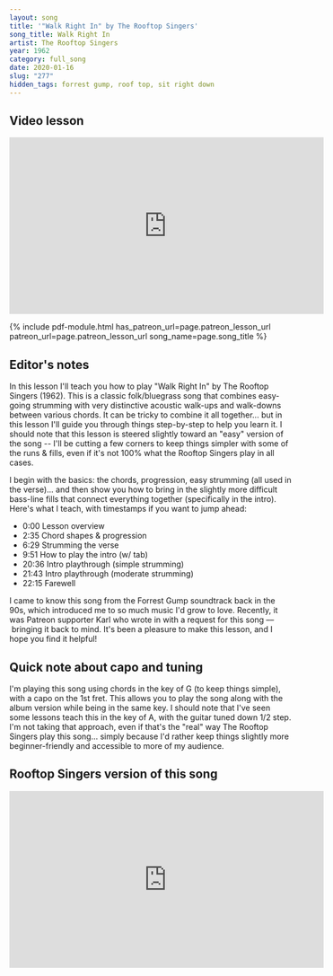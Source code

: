 ```yaml
---
layout: song
title: '"Walk Right In" by The Rooftop Singers'
song_title: Walk Right In
artist: The Rooftop Singers
year: 1962
category: full_song
date: 2020-01-16
slug: "277"
hidden_tags: forrest gump, roof top, sit right down
---
```


<!-- patreon_lesson_available: true
patreon_lesson_url: https://www.patreon.com/posts/33023582 -->

## Video lesson

<iframe width="560" height="315" src="https://www.youtube.com/embed/UXSSTPAEGdA" frameborder="0" allow="accelerometer; autoplay; encrypted-media; gyroscope; picture-in-picture" allowfullscreen></iframe>

{% include pdf-module.html has_patreon_url=page.patreon_lesson_url patreon_url=page.patreon_lesson_url song_name=page.song_title %}

## Editor's notes

In this lesson I'll teach you how to play "Walk Right In" by The Rooftop Singers (1962). This is a classic folk/bluegrass song that combines easy-going strumming with very distinctive acoustic walk-ups and walk-downs between various chords. It can be tricky to combine it all together... but in this lesson I'll guide you through things step-by-step to help you learn it. I should note that this lesson is steered slightly toward an "easy" version of the song -- I'll be cutting a few corners to keep things simpler with some of the runs & fills, even if it's not 100% what the Rooftop Singers play in all cases.

I begin with the basics: the chords, progression, easy strumming (all used in the verse)... and then show you how to bring in the slightly more difficult bass-line fills that connect everything together (specifically in the intro). Here's what I teach, with timestamps if you want to jump ahead:

- 0:00  Lesson overview
- 2:35  Chord shapes & progression
- 6:29  Strumming the verse
- 9:51  How to play the intro (w/ tab)
- 20:36 Intro playthrough (simple strumming)
- 21:43 Intro playthrough (moderate strumming)
- 22:15 Farewell

I came to know this song from the Forrest Gump soundtrack back in the 90s, which introduced me to so much music I'd grow to love. Recently, it was Patreon supporter Karl who wrote in with a request for this song –– bringing it back to mind. It's been a pleasure to make this lesson, and I hope you find it helpful!

## Quick note about capo and tuning

I'm playing this song using chords in the key of G (to keep things simple), with a capo on the 1st fret. This allows you to play the song along with the album version while being in the same key. I should note that I've seen some lessons teach this in the key of A, with the guitar tuned down 1/2 step. I'm not taking that approach, even if that's the "real" way The Rooftop Singers play this song... simply because I'd rather keep things slightly more beginner-friendly and accessible to more of my audience.

## Rooftop Singers version of this song

<iframe width="560" height="315" src="https://www.youtube.com/embed/SQD1Jsj1d3w" frameborder="0" allow="accelerometer; autoplay; encrypted-media; gyroscope; picture-in-picture" allowfullscreen></iframe>
